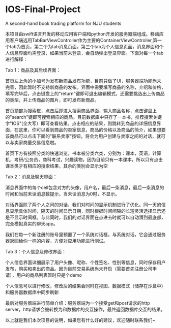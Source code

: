 # IOS-Final-Project
A second-hand book trading platform for NJU students

本项目由swift语言开发的移动应用客户端和python开发的服务器端组成。移动应用客户端选用TabBarViewController作为主要的ContainerViewController,第一个tab为首页，第二个为tab消息页面，第三个tab为个人信息页面，消息界面和个人信息界面均需登录，如果当前未登录，会自动弹出登录界面。下面对每一个tab进行解释：

Tab 1：商品及其后续界面：

首页左上角的小加号为发布新商品发布功能，目前只做了UI，服务器端功能尚未完善，因此暂时不支持新商品的发布。界面中需要填写商品的名称，介绍和价格，填写完毕后，点击键盘上的"return"键即可退出编辑模式，还需要挑选出上传商品的类型，并上传商品的图片，即可发布新商品。

首页顶部为搜索框，点击后即进入搜索商品界面，输入商品名称，点击键盘上的"search"键即可搜索相应的商品。目前数据库中只存了一本书，推荐搜索关键字"IOS"(全大写）即可查看结果。点击相应的结果，则跳转到商品的详细信息界面，在这里，你可以看到商品的卖家信息，商品的价格以及商品的简介，如果想要该商品可以点击下面的"联系卖家"按钮，将会为用户创建与卖家之间的对话，就可以与卖家商量交易信息啦。

首页下方有按照分类的快速浏览，书本被分类六类，分别为：课本，英语，计算机，考研/公务员，商科考试，兴趣读物，因为目前只有一本课本，所以只有点击课本类才有相应的搜索结果，其余的类别会显示为空

Tab 2：消息及聊天界面：

消息界面中的每个cell包含对方的头像，用户名，最后一条消息，最后一条消息的时间和当前未读消息数提示，当未读消息为0时，不显示。

对话界面除了两个人之间的对话，我们对时间的显示机制进行了优化。同一天的信息显示具体时间，隔天的时间显示日期，同时根据时间间隔的长短灵活选择显示还是不显示时间框。与此同时，我们的对话界面在点进去时就可以自动滑到最底部，完全模拟真实的聊天app。

我们在每一个新注册的账号里预置了一个系统对话框，与系统对话，它会通过服务器返回给你一样的内容，方便对应用功能进行测试。

Tab 3：个人信息及修改界面：

个人信息界面详细展示了用户头像、昵称、个性签名、性别等信息，同时保存用户发布，购买和卖出的商品。因为目前交易系统尚未开启（需要首先注册公司申请），用户的商品列表暂时只是个demo

个人信息可以进行修改，修改后的结果会同时在视图、数据模式（储存在沙盒中）和服务器数据库中同步刷新

最后对服务器端进行简单介绍：服务器端为一个接受get和post请求的http server，http请求会被转换为和数据库的交互操作，最终返回数据库交互的结果。

以上就是我们本次项目的说明，如果您有什么好的建议，欢迎随时联系我们~

